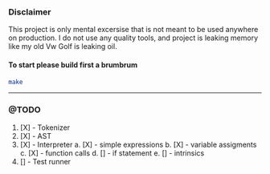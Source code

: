### Disclaimer
This project is only mental excersise that is not meant to be used anywhere on production.
I do not use any quality tools, and project is leaking memory like my old Vw Golf is leaking oil.

#### To start please build first a brumbrum
```Bash
make
```
---

### @TODO
1. [X] - Tokenizer
2. [X] - AST
3. [X] - Interpreter
  a. [X] - simple expressions
  b. [X] - variable assigments
  c. [X] - function calls
  d. []  - if statement
  e. []  - intrinsics
4. [] - Test runner
